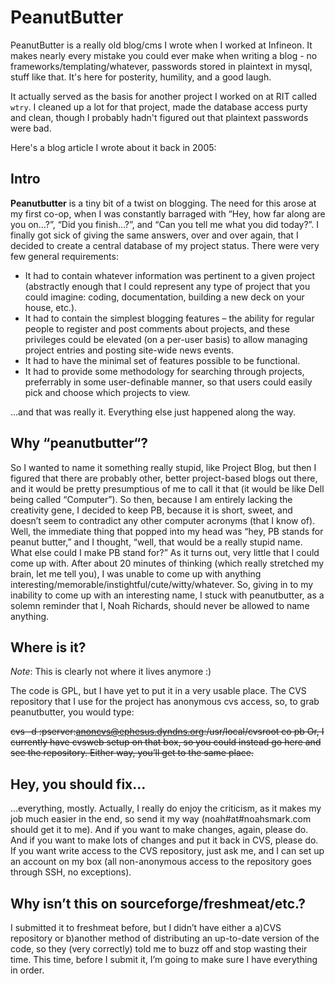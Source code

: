 # PeanutButter

PeanutButter is a really old blog/cms I wrote when I worked at Infineon. It makes nearly every mistake you could ever make when writing a blog - no frameworks/templating/whatever, passwords stored in plaintext in mysql, stuff like that. It's here for posterity, humility, and a good laugh.

It actually served as the basis for another project I worked on at RIT called `wtry`. I cleaned up a lot for that project, made the database access purty and clean, though I probably hadn't figured out that plaintext passwords were bad.

Here's a blog article I wrote about it back in 2005:

## Intro

**Peanutbutter** is a tiny bit of a twist on blogging. The need for this arose at my first co-op, when I was constantly barraged with “Hey, how far along are you on…?”, “Did you finish…?”, and “Can you tell me what you did today?”. I finally got sick of giving the same answers, over and over again, that I decided to create a central database of my project status. There were very few general requirements:

 - It had to contain whatever information was pertinent to a given project (abstractly enough that I could represent any type of project that you could imagine: coding, documentation, building a new deck on your house, etc.).
 - It had to contain the simplest blogging features – the ability for regular people to register and post comments about projects, and these privileges could be elevated (on a per-user basis) to allow managing project entries and posting site-wide news events.
 - It had to have the minimal set of features possible to be functional.
 - It had to provide some methodology for searching through projects, preferrably in some user-definable manner, so that users could easily pick and choose which projects to view.

…and that was really it. Everything else just happened along the way.

## Why “peanutbutter“?

So I wanted to name it something really stupid, like Project Blog, but then I figured that there are probably other, better project-based blogs out there, and it would be pretty presumptious of me to call it that (it would be like Dell being called “Computer”). So then, because I am entirely lacking the creativity gene, I decided to keep PB, because it is short, sweet, and doesn’t seem to contradict any other computer acronyms (that I know of). Well, the immediate thing that popped into my head was “hey, PB stands for peanut butter,” and I thought, “well, that would be a really stupid name. What else could I make PB stand for?” As it turns out, very little that I could come up with. After about 20 minutes of thinking (which really stretched my brain, let me tell you), I was unable to come up with anything interesting/memorable/instightful/cute/witty/whatever. So, giving in to my inability to come up with an interesting name, I stuck with peanutbutter, as a solemn reminder that I, Noah Richards, should never be allowed to name anything.

## Where is it?

*Note*: This is clearly not where it lives anymore :)

The code is GPL, but I have yet to put it in a very usable place. The CVS repository that I use for the project has anonymous cvs access, so, to grab peanutbutter, you would type:

<del>cvs -d :pserver:anoncvs@ephesus.dyndns.org:/usr/local/cvsroot co pb
Or, I currently have cvsweb setup on that box, so you could instead go here and see the repository. Either way, you’ll get to the same place.</del>

## Hey, you should fix…

…everything, mostly. Actually, I really do enjoy the criticism, as it makes my job much easier in the end, so send it my way (noah#at#noahsmark.com should get it to me). And if you want to make changes, again, please do. And if you want to make lots of changes and put it back in CVS, please do. If you want write access to the CVS repository, just ask me, and I can set up an account on my box (all non-anonymous access to the repository goes through SSH, no exceptions).

## Why isn’t this on sourceforge/freshmeat/etc.?

I submitted it to freshmeat before, but I didn’t have either a a)CVS repository or b)another method of distributing an up-to-date version of the code, so they (very correctly) told me to buzz off and stop wasting their time. This time, before I submit it, I’m going to make sure I have everything in order.
